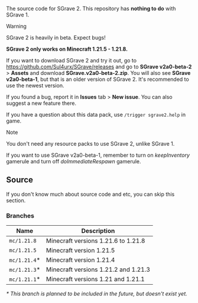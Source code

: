 The source code for SGrave 2. This repository has **nothing to do** with SGrave 1.



> [!WARNING]
> SGrave 2 is heavily in beta. Expect bugs!
> 
> **SGrave 2 only works on Minecraft 1.21.5 - 1.21.8.**

If you want to download SGrave 2 and try it out, go to https://github.com/Sul4urx/SGrave/releases and go to **SGrave v2a0-beta-2** > **Assets** and download **SGrave.v2a0-beta-2.zip**. You will also see **SGrave v2a0-beta-1**, but that is an older version of SGrave 2. It's recommended to use the newest version.

If you found a bug, report it in **Issues** tab > **New issue**. You can also suggest a new feature there.

If you have a question about this data pack, use `/trigger sgrave2.help` in game.

> [!NOTE]
> You don't need any resource packs to use SGrave 2, unlike SGrave 1.
>
> If you want to use SGrave v2a0-beta-1, remember to turn on _keepInventory_ gamerule and turn off _doImmediateRespawn_ gamerule.

## Source
If you don't know much about source code and etc, you can skip this section.

### Branches
| Name         | Description                          |
| ------------ | ------------------------------------ |
| `mc/1.21.8`  | Minecraft versions 1.21.6 to 1.21.8  |
| `mc/1.21.5`  | Minecraft version 1.21.5             |
| `mc/1.21.4`* | Minecraft version 1.21.4             |
| `mc/1.21.3`* | Minecraft versions 1.21.2 and 1.21.3 |
| `mc/1.21.1`* | Minecraft versions 1.21 and 1.21.1   |

_* This branch is planned to be included in the future, but doesn't exist yet._
